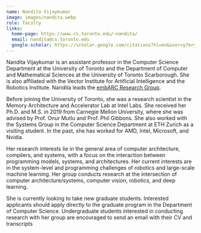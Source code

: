 ```yaml
---
name: Nandita Vijaykumar
image: images/nandita.webp
role: faculty
links:
  home-page: https://www.cs.toronto.edu/~nandita/
  email: nandita@cs.toronto.edu  
  google-scholar: https://scholar.google.com/citations?hl=en&user=y7erynoAAAAJ
---
```

 
Nandita Vijaykumar is an assistant professor in the Computer Science Department at the University of Toronto and the Department of Computer and Mathematical Sciences at the University of Toronto Scarborough. She is also affiliated with the Vector Institute for Artificial Intelligence and the Robotics Institute. Nandita leads the [embARC Research Group](https://embarclab.com).

Before joining the University of Toronto, she was a research scientist in the Memory Architecture and Accelerator Lab at Intel Labs. She received her Ph.D. and M.S. in 2019 from Carnegie Mellon University, where she was advised by Prof. Onur Mutlu and Prof. Phil Gibbons. She also worked with the Systems Group in the Computer Science Department at ETH Zurich as a visiting student. In the past, she has worked for AMD, Intel, Microsoft, and Nvidia.

Her research interests lie in the general area of computer architecture, compilers, and systems, with a focus on the interaction between programming models, systems, and architectures. Her current interests are in the system-level and programming challenges of robotics and large-scale machine learning. Her group conducts research at the intersection of computer architecture/systems, computer vision, robotics, and deep learning.

She is currently looking to take new graduate students. Interested applicants should apply directly to the graduate program in the Department of Computer Science. Undergraduate students interested in conducting research with her group are encouraged to send an email with their CV and transcripts
